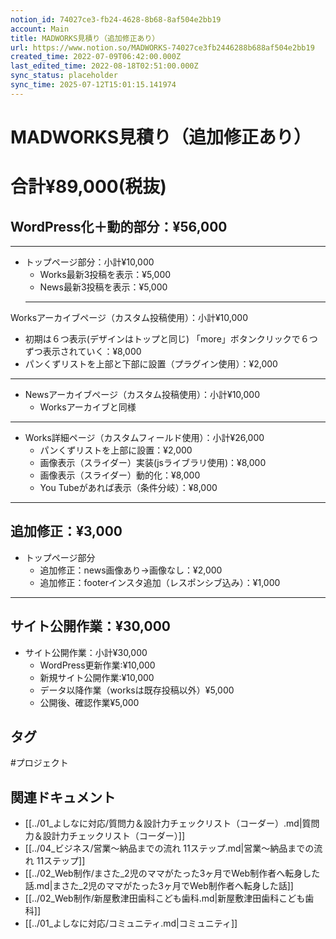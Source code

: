 ```yaml
---
notion_id: 74027ce3-fb24-4628-8b68-8af504e2bb19
account: Main
title: MADWORKS見積り（追加修正あり）
url: https://www.notion.so/MADWORKS-74027ce3fb2446288b688af504e2bb19
created_time: 2022-07-09T06:42:00.000Z
last_edited_time: 2022-08-18T02:51:00.000Z
sync_status: placeholder
sync_time: 2025-07-12T15:01:15.141974
---
```

# MADWORKS見積り（追加修正あり）

# 合計¥89,000(税抜)
## WordPress化＋動的部分：¥56,000
---
- トップページ部分：小計¥10,000
  - Works最新3投稿を表示：¥5,000
  - News最新3投稿を表示：¥5,000
  ---
Worksアーカイブページ（カスタム投稿使用）：小計¥10,000
- 初期は６つ表示(デザインはトップと同じ)
「more」ボタンクリックで６つずつ表示されていく：¥8,000
- パンくずリストを上部と下部に設置（プラグイン使用）：¥2,000
---
- Newsアーカイブページ（カスタム投稿使用）：小計¥10,000
  - Worksアーカイブと同様
---
- Works詳細ページ（カスタムフィールド使用）：小計¥26,000
  - パンくずリストを上部に設置：¥2,000
  - 画像表示（スライダー）実装(jsライブラリ使用)：¥8,000
  - 画像表示（スライダー）動的化：¥8,000
  - You Tubeがあれば表示（条件分岐）：¥8,000
---
## 追加修正：¥3,000
- トップページ部分
  - 追加修正：news画像あり→画像なし：¥2,000
  - 追加修正：footerインスタ追加（レスポンシブ込み）：¥1,000
---
## サイト公開作業：¥30,000
- サイト公開作業：小計¥30,000
  - WordPress更新作業:¥10,000
  - 新規サイト公開作業:¥10,000
  - データ以降作業（worksは既存投稿以外）¥5,000
  - 公開後、確認作業¥5,000

## タグ

#プロジェクト 

## 関連ドキュメント

- [[../01_よしなに対応/質問力＆設計力チェックリスト（コーダー）.md|質問力＆設計力チェックリスト（コーダー）]]
- [[../04_ビジネス/営業〜納品までの流れ 11ステップ.md|営業〜納品までの流れ 11ステップ]]
- [[../02_Web制作/まさた_2児のママがたった3ヶ月でWeb制作者へ転身した話.md|まさた_2児のママがたった3ヶ月でWeb制作者へ転身した話]]
- [[../02_Web制作/新屋敷津田歯科こども歯科.md|新屋敷津田歯科こども歯科]]
- [[../01_よしなに対応/コミュニティ.md|コミュニティ]]
